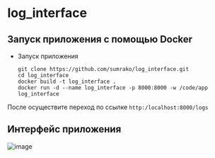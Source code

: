 # log_interface
## Запуск приложения с помощью Docker
- Запуск приложения
    ```CMD
    git clone https://github.com/sumrako/log_interface.git
    cd log_interface
    docker build -t log_interface .
    docker run -d --name log_interface -p 8000:8000 -w /code/app log_interface
    ```
После осуществите переход по ссылке `http:/localhost:8000/logs`
## Интерфейс приложения
![image](https://github.com/sumrako/log_interface/assets/67976572/88fb520e-c7c5-445d-b1ff-60cdf00f1656)
